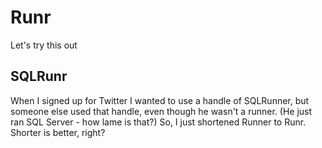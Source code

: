 # Runr
Let's try this out

## SQLRunr
When I signed up for Twitter I wanted to use a handle of SQLRunner, but someone else used that handle, even though he wasn't a runner. (He just ran SQL Server - how lame is that?) So, I just shortened Runner to Runr. Shorter is better, right?
